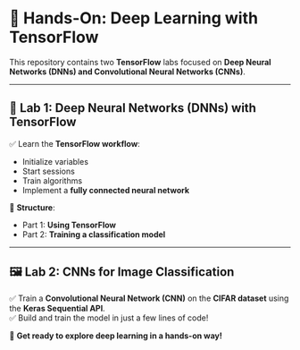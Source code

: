# 🚀 Hands-On: Deep Learning with TensorFlow  

This repository contains two **TensorFlow** labs focused on **Deep Neural Networks (DNNs) and Convolutional Neural Networks (CNNs)**.  

---

## 📌 Lab 1: Deep Neural Networks (DNNs) with TensorFlow  
✅ Learn the **TensorFlow workflow**:  
- Initialize variables  
- Start sessions  
- Train algorithms  
- Implement a **fully connected neural network**  

📌 **Structure**:  
- Part 1: **Using TensorFlow**  
- Part 2: **Training a classification model**  

---

## 🖼️ Lab 2: CNNs for Image Classification  
✅ Train a **Convolutional Neural Network (CNN)** on the **CIFAR dataset** using the **Keras Sequential API**.  
✅ Build and train the model in just a few lines of code!  

🚀 **Get ready to explore deep learning in a hands-on way!**